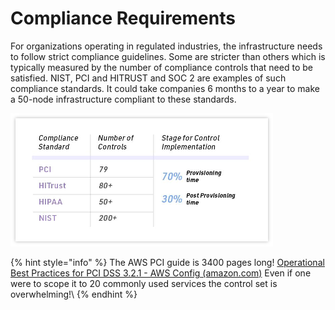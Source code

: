 # Compliance Requirements

For organizations operating in regulated industries, the infrastructure needs to follow strict compliance guidelines. Some are stricter than others which is typically measured by the number of compliance controls that need to be satisfied. NIST, PCI and HITRUST and SOC 2 are examples of such compliance standards. It could take companies 6 months to a year to make a 50-node infrastructure compliant to these standards.

![](<../../.gitbook/assets/image (12) (1).png>)

{% hint style="info" %}
The AWS PCI guide is 3400 pages long! [Operational Best Practices for PCI DSS 3.2.1 - AWS Config (amazon.com)](https://docs.aws.amazon.com/config/latest/developerguide/operational-best-practices-for-pci-dss.html) Even if one were to scope it to 20 commonly used services the control set is overwhelming!\\
{% endhint %}
